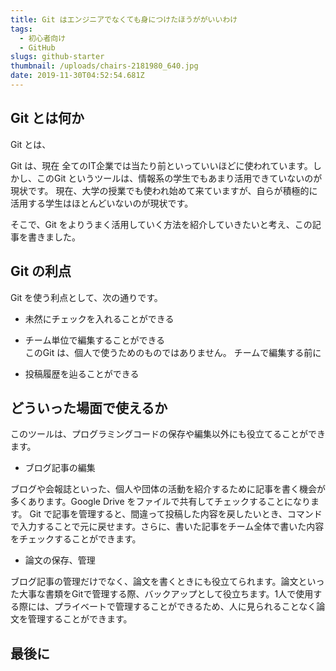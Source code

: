 ```yaml
---
title: Git はエンジニアでなくても身につけたほうががいいわけ  
tags: 
  - 初心者向け 
  - GitHub  
slugs: github-starter 
thumbnail: /uploads/chairs-2181980_640.jpg 
date: 2019-11-30T04:52:54.681Z
---
```



## Git とは何か
Git とは、

Git は、現在 全てのIT企業では当たり前といっていいほどに使われています。しかし、このGit というツールは、情報系の学生でもあまり活用できていないのが現状です。
現在、大学の授業でも使われ始めて来ていますが、自らが積極的に活用する学生はほとんどいないのが現状です。

そこで、Git をよりうまく活用していく方法を紹介していきたいと考え、この記事を書きました。

## Git の利点

Git を使う利点として、次の通りです。
- 未然にチェックを入れることができる  

- チーム単位で編集することができる  
このGit は、個人で使うためのものではありません。
チームで編集する前に

- 投稿履歴を辿ることができる


## どういった場面で使えるか

このツールは、プログラミングコードの保存や編集以外にも役立てることができます。

- ブログ記事の編集

ブログや会報誌といった、個人や団体の活動を紹介するために記事を書く機会が多くあります。Google Drive をファイルで共有してチェックすることになります。
Git で記事を管理すると、間違って投稿した内容を戻したいとき、コマンドで入力することで元に戻せます。さらに、書いた記事をチーム全体で書いた内容をチェックすることができます。

- 論文の保存、管理

ブログ記事の管理だけでなく、論文を書くときにも役立てられます。論文といった大事な書類をGitで管理する際、バックアップとして役立ちます。1人で使用する際には、プライベートで管理することができるため、人に見られることなく論文を管理することができます。


## 最後に
